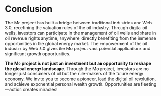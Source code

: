 # Conclusion

The Mo project has built a bridge between traditional industries and Web 3.0, redefining the valuation rules of the oil industry. Through digital oil wells, investors can participate in the management of oil wells and share in oil revenue rights anytime, anywhere, directly benefiting from the immense opportunities in the global energy market. The empowerment of the oil industry by Web 3.0 gives the Mo project vast potential applications and significant growth opportunities.

**The Mo project is not just an investment but an opportunity to reshape the global energy landscape**. Through the Mo project, investors are no longer just consumers of oil but the rule-makers of the future energy economy. We invite you to become a pioneer, lead the digital oil revolution, and achieve exponential personal wealth growth. Opportunities are fleeting—action creates miracles!
